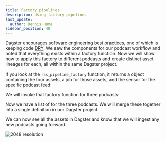 ```yaml
---
title: Factory pipelines
description: Using factory pipelines
last_update:
  author: Dennis Hume
sidebar_position: 40
---
```


Dagster encourages software engineering best practices, one of which is keeping code [DRY](https://en.wikipedia.org/wiki/Don%27t_repeat_yourself). We saw the components for our podcast workflow and noted that everything exists within a factory function. Now we will show how to apply this factory to different podcasts and create distinct asset lineages for each, all within the same Dagster project.

If you look at the `rss_pipeline_factory` function, it returns a <PyObject section="definitions" module="dagster" object="Definitions" /> object containing the four assets, a job for those assets, and the sensor for the specific podcast feed:

<CodeExample path="docs_projects/project_dagster_modal_pipes/project_dagster_modal_pipes/pipeline_factory.py" language="python" startAfter="start_def" endBefore="end_def" />

We will invoke that factory function for three podcasts:

<CodeExample path="docs_projects/project_dagster_modal_pipes/project_dagster_modal_pipes/definitions.py" language="python" startAfter="start_factory" endBefore="end_factory" />

Now we have a list of <PyObject section="definitions" module="dagster" object="Definitions" /> for the three podcasts. We will merge these together into a single definition in our Dagster project:

<CodeExample path="docs_projects/project_dagster_modal_pipes/project_dagster_modal_pipes/definitions.py" language="python" startAfter="start_def" endBefore="end_def" />

We can now see all the assets in Dagster and know that we will ingest any new podcasts going forward.

![2048 resolution](/images/examples/modal/screenshot_dagster_lineage.png)
